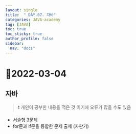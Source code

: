 ```yaml
---
layout: single
title:  " DAY-07. 자바"
categories: JAVA-academy
tag: [JAVA]
toc: true
toc_sticky: true
author_profile: false
sidebar:
  nav: "docs"
---
```

# 📌2022-03-04
 
 ## 자바 
 
<!--Quote-->

> ❗ 개인이 공부한 내용을 적은 것 이기에 오류가 많을 수도 있음 



- 서술형 3문제 
- for문과 if문을 통합한 문제 출제 (자판기)
